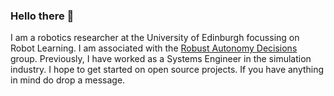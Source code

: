 ### Hello there 👋

I am a robotics researcher at the University of Edinburgh focussing on Robot Learning. I am associated with the [Robust Autonomy Decisions](https://rad.inf.ed.ac.uk/) group. Previously, I have worked as a Systems Engineer in the simulation industry. I hope to get started on open source projects. If you have anything in mind do drop a message. 

<!--
**Kzernobog/Kzernobog** is a ✨ _special_ ✨ repository because its `README.md` (this file) appears on your GitHub profile.

Here are some ideas to get you started:

- 🔭 I’m currently working on ...
- 🌱 I’m currently learning ...
- 👯 I’m looking to collaborate on ...
- 🤔 I’m looking for help with ...
- 💬 Ask me about ...
- 📫 How to reach me: ...
- 😄 Pronouns: ...
- ⚡ Fun fact: ...
-->

